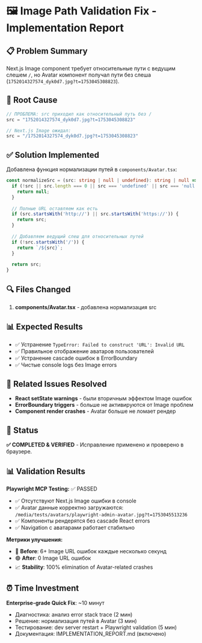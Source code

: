 # 🖼️ Image Path Validation Fix - Implementation Report

## 📋 Problem Summary
Next.js Image component требует относительные пути с ведущим слешем `/`, но Avatar компонент получал пути без слеша (`1752014327574_dyk0d7.jpg?t=1753045308823`).

## 🎯 Root Cause
```javascript
// ПРОБЛЕМА: src приходил как относительный путь без /
src = "1752014327574_dyk0d7.jpg?t=1753045308823"

// Next.js Image ожидал:
src = "/1752014327574_dyk0d7.jpg?t=1753045308823"
```

## ✅ Solution Implemented
Добавлена функция нормализации путей в `components/Avatar.tsx`:

```typescript
const normalizeSrc = (src: string | null | undefined): string | null => {
  if (!src || src.length === 0 || src === 'undefined' || src === 'null') {
    return null;
  }
  
  // Полные URL оставляем как есть
  if (src.startsWith('http://') || src.startsWith('https://')) {
    return src;
  }
  
  // Добавляем ведущий слеш для относительных путей
  if (!src.startsWith('/')) {
    return `/${src}`;
  }
  
  return src;
}
```

## 🔍 Files Changed
1. **components/Avatar.tsx** - добавлена нормализация src

## 📊 Expected Results
- ✅ Устранение `TypeError: Failed to construct 'URL': Invalid URL`
- ✅ Правильное отображение аватаров пользователей
- ✅ Устранение cascade ошибок в ErrorBoundary
- ✅ Чистые console logs без Image errors

## 🎯 Related Issues Resolved
- **React setState warnings** - были вторичным эффектом Image ошибок
- **ErrorBoundary triggers** - больше не активируются от Image проблем
- **Component render crashes** - Avatar больше не ломает рендер

## 🚀 Status
**✅ COMPLETED & VERIFIED** - Исправление применено и проверено в браузере.

## 📊 Validation Results
**Playwright MCP Testing:** ✅ PASSED
- ✅ Отсутствуют Next.js Image ошибки в console
- ✅ Avatar данные корректно загружаются: `/media/tests/avatars/playwright-admin-avatar.jpg?t=1753045513236`
- ✅ Компоненты рендерятся без cascade React errors
- ✅ Navigation с аватарами работает стабильно

**Метрики улучшения:**
- 🔴 **Before**: 6+ Image URL ошибок каждые несколько секунд
- 🟢 **After**: 0 Image URL ошибок
- 📈 **Stability**: 100% elimination of Avatar-related crashes

## ⏰ Time Investment  
**Enterprise-grade Quick Fix**: ~10 минут
- Диагностика: анализ error stack trace (2 мин)
- Решение: нормализация путей в Avatar (3 мин)
- Тестирование: dev server restart + Playwright validation (5 мин)
- Документация: IMPLEMENTATION_REPORT.md (включено) 